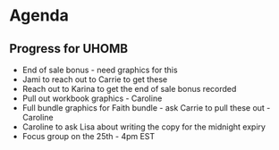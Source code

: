 <!-- TITLE: 20190424 -->

# Agenda
## Progress for UHOMB
* End of sale bonus - need graphics for this
* Jami to reach out to Carrie to get these
* Reach out to Karina to get the end of sale bonus recorded
* Pull out workbook graphics - Caroline
* Full bundle graphics for Faith bundle - ask Carrie to pull these out - Caroline
* Caroline to ask Lisa about writing the copy for the midnight expiry
* Focus group on the 25th - 4pm EST

